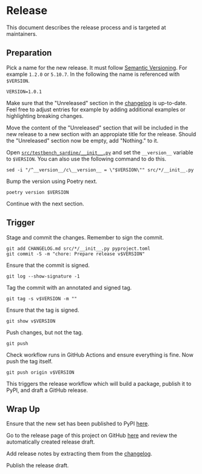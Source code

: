 # Release

This document describes the release process and is targeted at maintainers.

## Preparation

Pick a name for the new release. It must follow
[Semantic Versioning](https://semver.org). For example `1.2.0` or `5.10.7`. In
the following the name is referenced with `$VERSION`.

```shell
VERSION=1.0.1
```

Make sure that the "Unreleased" section in the [changelog](CHANGELOG.md) is
up-to-date. Feel free to adjust entries for example by adding additional
examples or highlighting breaking changes.

Move the content of the "Unreleased" section that will be included in the new
release to a new section with an appropiate title for the release. Should the
"Unreleased" section now be empty, add "Nothing." to it.

Open [`src/testbench_sardine/__init__.py`](src/testbench_sardine/__init__.py)
and set the `__version__` variable to `$VERSION`. You can also use the following
command to do this.

```shell
sed -i "/^__version__/c\__version__ = \"$VERSION\"" src/*/__init__.py
```

Bump the version using Poetry next.

```shell
poetry version $VERSION
```

Continue with the next section.

## Trigger

Stage and commit the changes. Remember to sign the commit.

```shell
git add CHANGELOG.md src/*/__init__.py pyproject.toml
git commit -S -m "chore: Prepare release v$VERSION"
```

Ensure that the commit is signed.

```
git log --show-signature -1
```

Tag the commit with an annotated and signed tag.

```
git tag -s v$VERSION -m ""
```

Ensure that the tag is signed.

```
git show v$VERSION
```

Push changes, but not the tag.

```
git push
```

Check workflow runs in GitHub Actions and ensure everything is fine. Now push
the tag itself.

```
git push origin v$VERSION
```

This triggers the release workflow which will build a package, publish it to
PyPI, and draft a GitHub release.

## Wrap Up

Ensure that the new set has been published to PyPI
[here](https://pypi.org/project/testbench-sardine).

Go to the release page of this project on GitHub
[here](https://github.com/trallnag/testbench-sardine/releases) and review
the automatically created release draft.

Add release notes by extracting them from the [changelog](CHANGELOG.md).

Publish the release draft.

